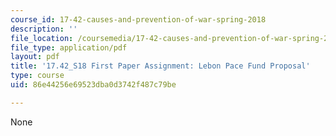 ```yaml
---
course_id: 17-42-causes-and-prevention-of-war-spring-2018
description: ''
file_location: /coursemedia/17-42-causes-and-prevention-of-war-spring-2018/86e44256e69523dba0d3742f487c79be_MIT17_42S18_LebonPeaceFund.pdf
file_type: application/pdf
layout: pdf
title: '17.42_S18 First Paper Assignment: Lebon Pace Fund Proposal'
type: course
uid: 86e44256e69523dba0d3742f487c79be

---
```

None